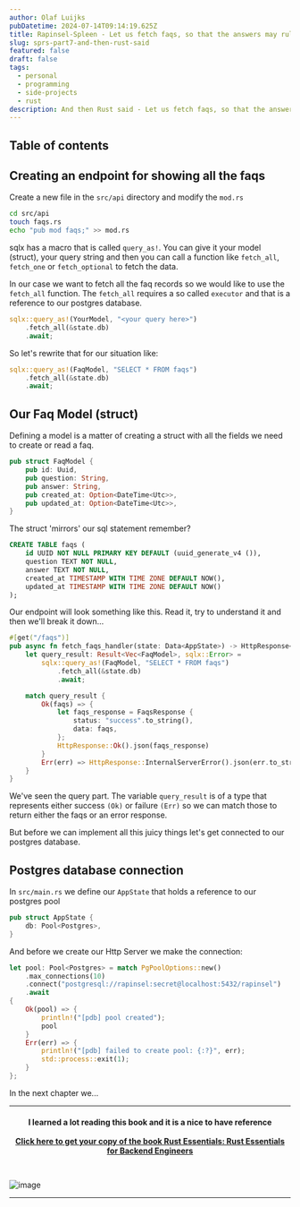 ```yaml
---
author: Olaf Luijks
pubDatetime: 2024-07-14T09:14:19.625Z
title: Rapinsel-Spleen - Let us fetch faqs, so that the answers may rule over the questions (P7)
slug: sprs-part7-and-then-rust-said
featured: false
draft: false
tags:
  - personal
  - programming
  - side-projects
  - rust
description: And then Rust said - Let us fetch faqs, so that the answers may rule over the questions
---
```


## Table of contents

## Creating an endpoint for showing all the faqs

Create a new file in the `src/api` directory and modify the `mod.rs`

```zsh
cd src/api
touch faqs.rs
echo "pub mod faqs;" >> mod.rs
```

sqlx has a macro that is called `query_as!`. You can give it your model (struct), your query string and then you can call a function like `fetch_all`, `fetch_one` or `fetch_optional` to fetch the data.

In our case we want to fetch all the faq records so we would like to use the `fetch_all` function. The `fetch_all` requires a so called `executor` and that is a reference to our postgres database.

```rust
sqlx::query_as!(YourModel, "<your query here>")
    .fetch_all(&state.db)
    .await;
```

So let's rewrite that for our situation like:

```rust
sqlx::query_as!(FaqModel, "SELECT * FROM faqs")
    .fetch_all(&state.db)
    .await;
```

## Our Faq Model (struct)

Defining a model is a matter of creating a struct with all the fields we need to create or read a faq.

```rust
pub struct FaqModel {
    pub id: Uuid,
    pub question: String,
    pub answer: String,
    pub created_at: Option<DateTime<Utc>>,
    pub updated_at: Option<DateTime<Utc>>,
}
```

The struct 'mirrors' our sql statement remember?

```sql
CREATE TABLE faqs (
    id UUID NOT NULL PRIMARY KEY DEFAULT (uuid_generate_v4 ()),
    question TEXT NOT NULL,
    answer TEXT NOT NULL,
    created_at TIMESTAMP WITH TIME ZONE DEFAULT NOW(),
    updated_at TIMESTAMP WITH TIME ZONE DEFAULT NOW()
);
```

Our endpoint will look something like this. Read it, try to understand it and then we'll break it down...

```rust
#[get("/faqs")]
pub async fn fetch_faqs_handler(state: Data<AppState>) -> HttpResponse<BoxBody> {
    let query_result: Result<Vec<FaqModel>, sqlx::Error> =
        sqlx::query_as!(FaqModel, "SELECT * FROM faqs")
            .fetch_all(&state.db)
            .await;

    match query_result {
        Ok(faqs) => {
            let faqs_response = FaqsResponse {
                status: "success".to_string(),
                data: faqs,
            };
            HttpResponse::Ok().json(faqs_response)
        }
        Err(err) => HttpResponse::InternalServerError().json(err.to_string()),
    }
}
```

We've seen the query part. The variable `query_result` is of a type that represents either success `(Ok)` or failure `(Err)` so we can match those to return either the faqs or an error response.

But before we can implement all this juicy things let's get connected to our postgres database.

## Postgres database connection

In `src/main.rs` we define our `AppState` that holds a reference to our postgres pool

```rust
pub struct AppState {
    db: Pool<Postgres>,
}
```

And before we create our Http Server we make the connection:

```rust
let pool: Pool<Postgres> = match PgPoolOptions::new()
    .max_connections(10)
    .connect("postgresql://rapinsel:secret@localhost:5432/rapinsel")
    .await
{
    Ok(pool) => {
        println!("[pdb] pool created");
        pool
    }
    Err(err) => {
        println!("[pdb] failed to create pool: {:?}", err);
        std::process::exit(1);
    }
};
```

In the next chapter we...

---

<h4 style="text-align: center; padding-bottom: 26px;">
I learned a lot reading this book and it is a nice to have reference<br /><br />
  <a 
    href="https://amzn.to/4kiPb97" target="_blank">Click here to get your copy of the book Rust Essentials: Rust Essentials for Backend Engineers
  </a>
</h4>

![image](@/assets/images/rust-book.jpg)

---
